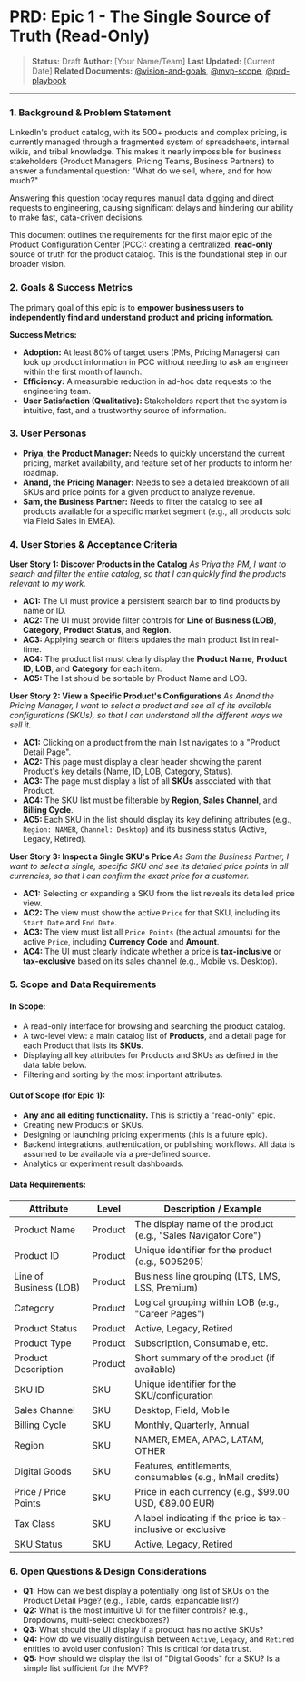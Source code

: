 # PRD: Epic 1 - The Single Source of Truth (Read-Only)

> **Status:** Draft
> **Author:** [Your Name/Team]
> **Last Updated:** [Current Date]
> **Related Documents:** [@vision-and-goals](/.cursor/context-library/vision-and-goals.mdc), [@mvp-scope](/.cursor/context-library/mvp-scope.mdc), [@prd-playbook](/.cursor/context-library/prd-playbook.mdc)

---

### 1. Background & Problem Statement
LinkedIn's product catalog, with its 500+ products and complex pricing, is currently managed through a fragmented system of spreadsheets, internal wikis, and tribal knowledge. This makes it nearly impossible for business stakeholders (Product Managers, Pricing Teams, Business Partners) to answer a fundamental question: "What do we sell, where, and for how much?"

Answering this question today requires manual data digging and direct requests to engineering, causing significant delays and hindering our ability to make fast, data-driven decisions.

This document outlines the requirements for the first major epic of the Product Configuration Center (PCC): creating a centralized, **read-only** source of truth for the product catalog. This is the foundational step in our broader vision.

### 2. Goals & Success Metrics
The primary goal of this epic is to **empower business users to independently find and understand product and pricing information.**

**Success Metrics:**
- **Adoption:** At least 80% of target users (PMs, Pricing Managers) can look up product information in PCC without needing to ask an engineer within the first month of launch.
- **Efficiency:** A measurable reduction in ad-hoc data requests to the engineering team.
- **User Satisfaction (Qualitative):** Stakeholders report that the system is intuitive, fast, and a trustworthy source of information.

### 3. User Personas
- **Priya, the Product Manager:** Needs to quickly understand the current pricing, market availability, and feature set of her products to inform her roadmap.
- **Anand, the Pricing Manager:** Needs to see a detailed breakdown of all SKUs and price points for a given product to analyze revenue.
- **Sam, the Business Partner:** Needs to filter the catalog to see all products available for a specific market segment (e.g., all products sold via Field Sales in EMEA).

### 4. User Stories & Acceptance Criteria

**User Story 1: Discover Products in the Catalog**
*As Priya the PM, I want to search and filter the entire catalog, so that I can quickly find the products relevant to my work.*

- **AC1:** The UI must provide a persistent search bar to find products by name or ID.
- **AC2:** The UI must provide filter controls for **Line of Business (LOB)**, **Category**, **Product Status**, and **Region**.
- **AC3:** Applying search or filters updates the main product list in real-time.
- **AC4:** The product list must clearly display the **Product Name**, **Product ID**, **LOB**, and **Category** for each item.
- **AC5:** The list should be sortable by Product Name and LOB.

**User Story 2: View a Specific Product's Configurations**
*As Anand the Pricing Manager, I want to select a product and see all of its available configurations (SKUs), so that I can understand all the different ways we sell it.*

- **AC1:** Clicking on a product from the main list navigates to a "Product Detail Page".
- **AC2:** This page must display a clear header showing the parent Product's key details (Name, ID, LOB, Category, Status).
- **AC3:** The page must display a list of all **SKUs** associated with that Product.
- **AC4:** The SKU list must be filterable by **Region**, **Sales Channel**, and **Billing Cycle**.
- **AC5:** Each SKU in the list should display its key defining attributes (e.g., `Region: NAMER`, `Channel: Desktop`) and its business status (Active, Legacy, Retired).

**User Story 3: Inspect a Single SKU's Price**
*As Sam the Business Partner, I want to select a single, specific SKU and see its detailed price points in all currencies, so that I can confirm the exact price for a customer.*

- **AC1:** Selecting or expanding a SKU from the list reveals its detailed price view.
- **AC2:** The view must show the active `Price` for that SKU, including its `Start Date` and `End Date`.
- **AC3:** The view must list all `Price Points` (the actual amounts) for the active `Price`, including **Currency Code** and **Amount**.
- **AC4:** The UI must clearly indicate whether a price is **tax-inclusive** or **tax-exclusive** based on its sales channel (e.g., Mobile vs. Desktop).

### 5. Scope and Data Requirements

#### In Scope:
- A read-only interface for browsing and searching the product catalog.
- A two-level view: a main catalog list of **Products**, and a detail page for each Product that lists its **SKUs**.
- Displaying all key attributes for Products and SKUs as defined in the data table below.
- Filtering and sorting by the most important attributes.

#### Out of Scope (for Epic 1):
- **Any and all editing functionality.** This is strictly a "read-only" epic.
- Creating new Products or SKUs.
- Designing or launching pricing experiments (this is a future epic).
- Backend integrations, authentication, or publishing workflows. All data is assumed to be available via a pre-defined source.
- Analytics or experiment result dashboards.

#### Data Requirements:
| Attribute | Level | Description / Example |
|---|---|---|
| Product Name | Product | The display name of the product (e.g., "Sales Navigator Core") |
| Product ID | Product | Unique identifier for the product (e.g., 5095295) |
| Line of Business (LOB)| Product | Business line grouping (LTS, LMS, LSS, Premium) |
| Category | Product | Logical grouping within LOB (e.g., "Career Pages") |
| Product Status | Product | Active, Legacy, Retired |
| Product Type | Product | Subscription, Consumable, etc. |
| Product Description | Product | Short summary of the product (if available) |
| SKU ID | SKU | Unique identifier for the SKU/configuration |
| Sales Channel | SKU | Desktop, Field, Mobile |
| Billing Cycle | SKU | Monthly, Quarterly, Annual |
| Region | SKU | NAMER, EMEA, APAC, LATAM, OTHER |
| Digital Goods | SKU | Features, entitlements, consumables (e.g., InMail credits) |
| Price / Price Points | SKU | Price in each currency (e.g., $99.00 USD, €89.00 EUR) |
| Tax Class | SKU | A label indicating if the price is tax-inclusive or exclusive |
| SKU Status | SKU | Active, Legacy, Retired |

### 6. Open Questions & Design Considerations
- **Q1:** How can we best display a potentially long list of SKUs on the Product Detail Page? (e.g., Table, cards, expandable list?)
- **Q2:** What is the most intuitive UI for the filter controls? (e.g., Dropdowns, multi-select checkboxes?)
- **Q3:** What should the UI display if a product has no active SKUs?
- **Q4:** How do we visually distinguish between `Active`, `Legacy`, and `Retired` entities to avoid user confusion? This is critical for data trust.
- **Q5:** How should we display the list of "Digital Goods" for a SKU? Is a simple list sufficient for the MVP? 